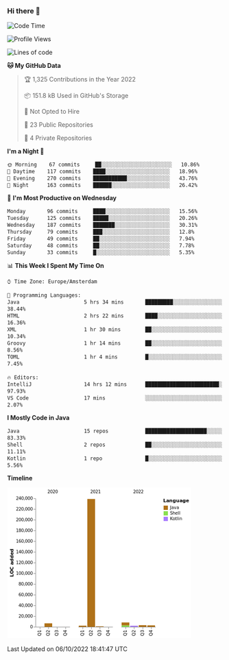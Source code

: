 ### Hi there 👋


<!--START_SECTION:waka-->
![Code Time](http://img.shields.io/badge/Code%20Time-2%2C514%20hrs%2015%20mins-blue)

![Profile Views](http://img.shields.io/badge/Profile%20Views-7-blue)

![Lines of code](https://img.shields.io/badge/From%20Hello%20World%20I%27ve%20Written-265%20Thousand%20lines%20of%20code-blue)

**🐱 My GitHub Data** 

> 🏆 1,325 Contributions in the Year 2022
 > 
> 📦 151.8 kB Used in GitHub's Storage 
 > 
> 🚫 Not Opted to Hire
 > 
> 📜 23 Public Repositories 
 > 
> 🔑 4 Private Repositories  
 > 
**I'm a Night 🦉** 

```text
🌞 Morning    67 commits     ██░░░░░░░░░░░░░░░░░░░░░░░   10.86% 
🌆 Daytime    117 commits    ████░░░░░░░░░░░░░░░░░░░░░   18.96% 
🌃 Evening    270 commits    ███████████░░░░░░░░░░░░░░   43.76% 
🌙 Night      163 commits    ██████░░░░░░░░░░░░░░░░░░░   26.42%

```
📅 **I'm Most Productive on Wednesday** 

```text
Monday       96 commits     ████░░░░░░░░░░░░░░░░░░░░░   15.56% 
Tuesday      125 commits    █████░░░░░░░░░░░░░░░░░░░░   20.26% 
Wednesday    187 commits    ███████░░░░░░░░░░░░░░░░░░   30.31% 
Thursday     79 commits     ███░░░░░░░░░░░░░░░░░░░░░░   12.8% 
Friday       49 commits     ██░░░░░░░░░░░░░░░░░░░░░░░   7.94% 
Saturday     48 commits     ██░░░░░░░░░░░░░░░░░░░░░░░   7.78% 
Sunday       33 commits     █░░░░░░░░░░░░░░░░░░░░░░░░   5.35%

```


📊 **This Week I Spent My Time On** 

```text
⌚︎ Time Zone: Europe/Amsterdam

💬 Programming Languages: 
Java                     5 hrs 34 mins       █████████░░░░░░░░░░░░░░░░   38.44% 
HTML                     2 hrs 22 mins       ████░░░░░░░░░░░░░░░░░░░░░   16.36% 
XML                      1 hr 30 mins        ██░░░░░░░░░░░░░░░░░░░░░░░   10.34% 
Groovy                   1 hr 14 mins        ██░░░░░░░░░░░░░░░░░░░░░░░   8.56% 
TOML                     1 hr 4 mins         █░░░░░░░░░░░░░░░░░░░░░░░░   7.45%

🔥 Editors: 
IntelliJ                 14 hrs 12 mins      ████████████████████████░   97.93% 
VS Code                  17 mins             ░░░░░░░░░░░░░░░░░░░░░░░░░   2.07%

```

**I Mostly Code in Java** 

```text
Java                     15 repos            ████████████████████░░░░░   83.33% 
Shell                    2 repos             ██░░░░░░░░░░░░░░░░░░░░░░░   11.11% 
Kotlin                   1 repo              █░░░░░░░░░░░░░░░░░░░░░░░░   5.56%

```


**Timeline**

![Chart not found](https://raw.githubusercontent.com/powercasgamer/powercasgamer/master/charts/bar_graph.png) 


 Last Updated on 06/10/2022 18:41:47 UTC
<!--END_SECTION:waka-->
